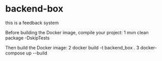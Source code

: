 # backend-box


this is a feedback system


Before building the Docker image, compile your project:
1
mvn clean package -DskipTests

Then build the Docker image:
2
docker build -t backend_box .
3
docker-compose up --build